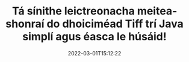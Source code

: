 ---
############################# Static ############################
layout: "auto-gen-signature"
date: 2022-03-01T15:12:22
draft: false
operation: Sign
signaturetype: Metadata
fileformat: Tiff
productName: Java
lang: ga
productCode: java
otherformats: pdf doc docx docm dot dotm dotx odt ott rtf xls xlsx xlsm xlsb csv ods ots xltx xltm ppt pptx pps ppsx odp otp potx potm pptm ppsm png jpg bmp gif tiff svg webp wmf
breadcrumb: Put Metadata signature on Tiff for Java

############################# Head ############################
head_title: "Cuir sínithe leictreonacha Meiteashonraí i gceangal le doiciméid Tiff trí Java"
head_description: "Úsáid Meiteashonraí mar shínithe leictreonacha folaithe i do dhoiciméid Tiff ag baint úsáide as cúpla líne de chód Java. Bain úsáid as an GroupDocs Document Signature API chun do dhoiciméid ghnó agus do chomhaid a ríomhshíniú le faisnéis Meiteashonraí."

############################# Header ############################
title: "Tá sínithe leictreonacha meiteashonraí do dhoiciméad Tiff trí Java simplí agus éasca le húsáid!"
description: "eSigh do dhoiciméid agus do chonarthaí Tiff le hiontrálacha Meiteashonraí folaithe. Gin Meiteashonraí do PDFs, doiciméid MS Word, leabhair oibre MS Excel, cur i láthair MS PowerPoint agus formáidí íomhá éagsúla gan aon fhadhbanna agus códú breise."
bg_image: "https://cms.admin.containerize.com/templates/aspose/App_Themes/V3/images/bg/header1.png"
bg_overlay: false
button:
    enable: true

############################# SubMenu ############################
submenu:
    enable: true

    left:
        img_alt: "GroupDocs.Signature for Java"
        image: "https://cms.admin.containerize.com/templates/groupdocs/images/product-logos/90x90-noborder/groupdocs-signature-java.png"
        product: "GroupDocs.Signature"
        platform: "Java"



############################# About ############################
about:
    enable: true
    title: "Maidir le GroupDocs.Signature for Java API sínithe meiteashonraí"
    content: |
        Is API coitianta é [GroupDocs.Signature for Java](https://products.groupdocs.com/signature/java/) le haghaidh ríomhshíniú doiciméad digiteach. Tá sínithe amhail téacsanna, íomhánna, teastais dhigiteacha, barrachóid, cóid QR, stampaí nó meiteashonraí ar fáil. D’fhéadfaí sínithe a chur ar PDF, doiciméid MS Word, leabhair oibre MS Excel, láithreoireachtaí MS PowerPoint, comhaid Adobe Photoshop agus formáidí éagsúla íomhá. Is féidir le custaiméirí a ndoiciméad a shíniú agus ríomhshínithe a cuireadh ar na doiciméid sin a nuashonrú, a chuardach, a fhíorú, a scriosadh nó a réamhamharc. Thairis sin, soláthraítear go leor cumais le haghaidh saincheapadh sínithe.
    

############################# Steps ############################
steps:
    enable: true
    title_left: "Céimeanna chun Tiff a shíniú le Metadata in Java"
    content_left: |
        Soláthraíonn [GroupDocs.Signature for Java](https://products.groupdocs.com/signature/java/) cumas chun doiciméid Tiff a shíniú le sínithe Metadata go tapa agus go héasca.
        
        * Cruthaigh sampla d'aicme Sínithe ag soláthar Tiff comhad atá ceaptha a shíniú mar chonair nó mar shruth cuimhne
        * Cuir rang SignOptions ar bun agus socraigh na sonraí go léir a éilítear.
        * Iarr ar an modh Signature.Sign() aschuir Tiff comhad nó sruth cuimhne a rith

    title_right: " Riachtanais Chórais"
    content_right: |
        Tacaítear le GroupDocs.Signature for Java ar gach mór-ardán agus córas oibriúcháin. Sula ndéanann tú an cód thíos, déan cinnte go bhfuil na réamhriachtanais seo a leanas suiteáilte ar do chóras.

        * Córais oibriúcháin: Microsoft Windows, Linux, MacOS
        * Timpeallachtaí forbartha: NetBeans, Intellij IDEA, Eclipse, etc.
        * Java runtime: J2SE 6.0 and above
        * Faigh an GroupDocs.Signature for Java is déanaí ó [Maven](https://repository.groupdocs.com/webapp/#/artifacts/browse/tree/General/repo/com/groupdocs/groupdocs-signature)
         
    code: |
        ```java    
                
        // Set up input Tiff file
        String filePath = "input.tiff";
        // Set up output file
        String outputFilePath = "output.tiff";

        // Instantiate Signature for input file
        Signature signature = new Signature(filePath);

        // instantiate metadata signing options
        MetadataSignOptions options = new MetadataSignOptions();

        // Specify different Metadata Signatures and add them to options signature collection
        // set start id
        int imgsMetadataId = 41996;
        // setup int value
        ImageMetadataSignature mdSign_DocId = new ImageMetadataSignature(imgsMetadataId++, 123456); // int
        options.getSignatures().add(mdSign_DocId);
        // setup Author property
        ImageMetadataSignature mdSign_Author = new ImageMetadataSignature(imgsMetadataId++, "Mr.Scherlock Holmes"); // string
        options.getSignatures().add(mdSign_Author);
        // setup data of sign date
        ImageMetadataSignature mdSign_Date = new ImageMetadataSignature(imgsMetadataId++, new Date()); // DateTime
        options.getSignatures().add(mdSign_Date);
        // setup double
        ImageMetadataSignature mdSign_Amnt = new ImageMetadataSignature(imgsMetadataId++, 123.456); //decimal value
        options.getSignatures().add(mdSign_Amnt);

        // sign Tiff document
        SignResult result = signature.sign(outputFilePath, options);

        ```

############################# Demos ############################
demos:
    enable: true
    title: "Ag síniú Tiff doiciméad le Metadata Taispeántas Beo"
    content: |
       Sínigh Tiff comhad le sínithe éagsúla faoi láthair trí chuairt a thabhairt ar an suíomh Gréasáin [GroupDocs.Signature App](https://products.groupdocs.app/signature/family). Saor in aisce taispeána ar líne ag fanacht leat.          

############################# More Formats ############################
more_formats:
    enable: true
    title: "Sínithe Metadata eile a dtacaítear leo le haghaidh Java"
    content: |
        "Is féidir leat Tiff a shíniú le cineálacha sínithe eile freisin. Féach ar an liosta thíos le do thoil."
    format: 
       
       
back_to_top:
    enable: true
---